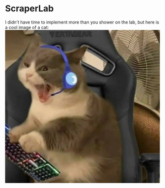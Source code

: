 # ScraperLab

I didn't have time to implement more than you shower on the lab, but here is a cool image of a cat:
![cat](cat.png)
